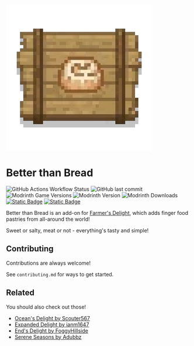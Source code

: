 <img src="src/main/resources/assets/betterthanbread/icon.png" width="400">

# Better than Bread
![GitHub Actions Workflow Status](https://img.shields.io/github/actions/workflow/status/Iced-Coded/better-than-bread/build.yml?style=for-the-badge)
![GitHub last commit](https://img.shields.io/github/last-commit/Iced-Coded/better-than-bread?style=for-the-badge)\
![Modrinth Game Versions](https://img.shields.io/modrinth/game-versions/FnFCgIUY?style=for-the-badge)
![Modrinth Version](https://img.shields.io/modrinth/v/FnFCgIUY?style=for-the-badge)
![Modrinth Downloads](https://img.shields.io/modrinth/dt/FnFCgIUY?style=for-the-badge)\
[![Static Badge](https://img.shields.io/badge/Modrinth-download-green?style=for-the-badge&logo=modrinth&logoColor=white)](https://modrinth.com/mod/better-than-bread)
[![Static Badge](https://img.shields.io/badge/Curseforge-download-orange?style=for-the-badge&logo=curseforge&logoColor=white)](https://www.curseforge.com/minecraft/mc-mods/better-than-bread)


Better than Bread is an add-on for [Farmer's Delight](https://github.com/MehVahdJukaar/FarmersDelightRefabricated), which adds finger food pastries from all-around the world!

Sweet or salty, meat or not - everything's tasty and simple!


## Contributing

Contributions are always welcome!

See `contributing.md` for ways to get started.


## Related

You should also check out those!

- [Ocean's Delight by Scouter567](https://modrinth.com/mod/oceans-delight)
- [Expanded Delight by ianm1647](https://modrinth.com/mod/expanded-delight)
- [End's Delight by FoggyHillside](https://modrinth.com/mod/ends-delight)
- [Serene Seasons by Adubbz](https://modrinth.com/mod/serene-seasons)

